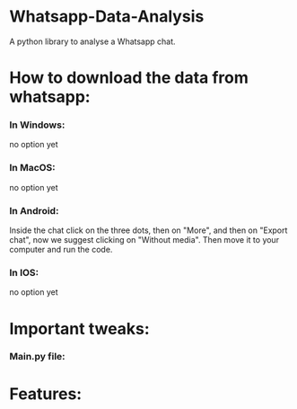 # Whatsapp-Data-Analysis
A python library to analyse a Whatsapp chat.


# **How to download the data from whatsapp:**
### **In Windows:**
no option yet
### **In MacOS:**
no option yet
### **In Android:**

Inside the chat click on the three dots, then on "More", and then on "Export chat", now we suggest clicking on "Without media".
Then move it to your computer and run the code.

### **In IOS:**
no option yet
# **Important tweaks:**
### **Main.py file:**

# **Features:**
